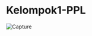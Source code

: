 # Kelompok1-PPL
![Capture](https://github.com/FikihYuhadaSena20312060/Kelompok1-PPL/assets/107987153/a9d09948-440b-4b10-a991-55b1cff4b18d)
